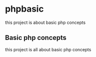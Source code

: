 # phpbasic
this project is about basic php concepts
## Basic php concepts

this project is all about basic php concepts
